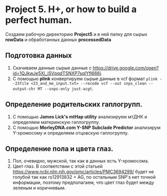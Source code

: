 # Project 5. H+, or how to build a perfect human.
Создаем рабочую директорию **Project5** и в ней папку для сырых **rowData** и обработанных данных **processedData**

## Подготовка данных
1. Скачиваем данные сырые данные с https://drive.google.com/open?id=1QJkwJe5Xl_jSVpqdTSNXP7sqlYfI666j.
2. C помощью **plink** конвертируем сырые данные в vcf формат `plink --23file <23_and_me_input.txt> --recode vcf --out snps_clean --output-chr MT --snps-only just-acgt`.

## Определение родительских гаплогрупп.
1. С помощью **James Lick's mtHap utility** анализируем мтДНК и определяем материнскую гаплогруппу.
2. С помощью **MorleyDNA.com Y-SNP Subclade Predictor** анализирум Y-хромосому и определяем отцовскую гаплогруппу.

## Определение пола и цвета глаз.
1. Пол, очевидно, мужской, так как в данных есть Y-хромосома.
2. Цвет глаз. В соответствии с этой статьей https://www.ncbi.nlm.nih.gov/pmc/articles/PMC3694299/ будет не голубой так как rs12913832 = AG, по остальным SNP's нет точной информации, поэтому предполагаем, что цвет глаз будет между зеленым и коричневым.


